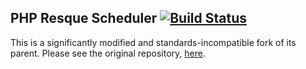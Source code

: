 ## PHP Resque Scheduler [![Build Status](https://travis-ci.org/ShonM/php-resque-scheduler.png?branch=master)](https://travis-ci.org/ShonM/php-resque-scheduler)

This is a significantly modified and standards-incompatible fork of its parent. Please see the original repository, [here](https://github.com/chrisboulton/php-resque-scheduler).